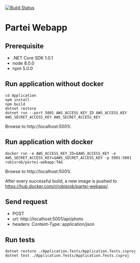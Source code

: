 [![Build Status](https://travis-ci.org/partei/webapp.svg?branch=master)](https://travis-ci.org/partei/webapp)

# Partei Webapp

## Prerequisite

- .NET Core SDK 1.0.1
- node 8.0.0
- npm 5.0.0

## Run application without docker

```shell
cd Application
npm install
npm build
dotnet restore
dotnet run --port 5001 AWS_ACCESS_KEY_ID AWS_ACCESS_KEY AWS_SECRET_ACCESS_KEY AWS_SECRET_ACCESS_KEY
```

Browse to http://localhost:5001/.

## Run application with docker

```shell
docker run -e AWS_ACCESS_KEY_ID=$AWS_ACCESS_KEY -e AWS_SECRET_ACCESS_KEY=$AWS_SECRET_ACCESS_KEY -p 5001:5001 robisrob/partei-webapp:TAG

```

Browse to http://localhost:5001/.

After every successful build, a new image is pushed to https://hub.docker.com/r/robisrob/partei-webapp/.

## Send request

- POST 
 - url: http://localhost:5001/api/photo
 - headers: Content-Type: application/json

## Run tests

```shell
dotnet restore ./Application.Tests/Application.Tests.csproj
dotnet test ./Application.Tests/Application.Tests.csproj
```

